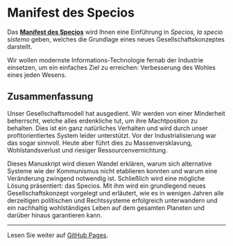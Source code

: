 # Manifest des Specios

Das [**Manifest des Specios**](https://bibermann.github.io/specios-manifest/) 
wird Ihnen eine Einführung in *Specios, la specio sistemo* geben,
welches die Grundlage eines neues Gesellschaftskonzeptes darstellt.

Wir wollen modernste Informations-Technologie fernab der Industrie einsetzen, um ein einfaches Ziel zu erreichen:
Verbesserung des Wohles eines jeden Wesens.

## Zusammenfassung

Unser Gesellschaftsmodell hat ausgedient.
Wir werden von einer Minderheit beherrscht, welche alles erdenkliche tut, um ihre Machtposition zu behalten.
Dies ist ein ganz natürliches Verhalten und wird durch unser profitorientiertes System leider unterstützt.
Vor der Industrialisierung war das sogar sinnvoll.
Heute aber führt dies zu Massenversklavung, Wohlstandsverlust und riesiger Ressourcenvernichtung.

Dieses Manuskript wird diesen Wandel erklären, warum sich alternative Systeme wie der Kommunismus nicht etablieren konnten und warum eine Veränderung zwingend notwendig ist.
Schließlich wird eine mögliche Lösung präsentiert: das Specios.
Mit ihm wird ein grundlegend neues Gesellschaftskonzept vorgelegt und erläutert, wie es in wenigen Jahren alle derzeitigen politischen und Rechtssysteme erfolgreich unterwandern und ein nachhaltig wohlständiges Leben auf dem gesamten Planeten und darüber hinaus garantieren kann.

---

Lesen Sie weiter auf [GitHub Pages](https://bibermann.github.io/specios-manifest/).
